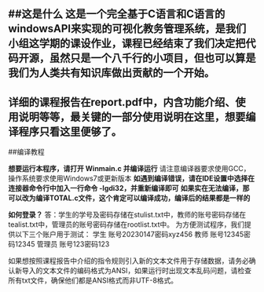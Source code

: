 ##这是什么
这是一个完全基于C语言和C语言的windowsAPI来实现的可视化教务管理系统，是我们小组这学期的课设作业，课程已经结束了我们决定把代码开源，虽然只是一个八千行的小项目，但也可以算是我们为人类共有知识库做出贡献的一个开始。
----------
**详细的课程报告在report.pdf中，内含功能介绍、使用说明等等，最关键的一部分使用说明在这里，想要编译程序只看这里便够了。**
----------
##编译教程

**想要运行本程序，请打开 Winmain.c 并编译运行**
请注意编译器要求使用GCC，操作系统要求使用Windows7或更新版本
**如遇到编译错误，请在IDE设置中选择在连接器命令行中加入一行命令 -lgdi32，并重新编译即可**
**如果实在无法编译，那可以改为编译TOTAL.c文件，这个肯定可以编译成功，编译后的结果都是一样的**

**如何登录？**
答：学生的学号及密码存储在stulist.txt中，教师的账号密码存储在tealist.txt中，管理员的账号密码存储在rootlist.txt中。
为方便测试程序，我们提供以下三个账户用于测试：
学生 账号20230147密码xyz456
教师 账号12345密码12345
管理员 账号123密码123

如果想按照课程报告中介绍的指令规则引入新的文本文件用于存储数据，请务必确认新导入的文本文件的编码格式为ANSI，如果运行时出现文本乱码问题，请检查所有txt文件，确保他们都是ANSI格式而非UTF-8格式。
